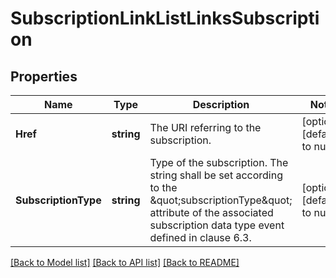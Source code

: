 # SubscriptionLinkListLinksSubscription

## Properties
Name | Type | Description | Notes
------------ | ------------- | ------------- | -------------
**Href** | **string** | The URI referring to the subscription. | [optional] [default to null]
**SubscriptionType** | **string** | Type of the subscription. The string shall be set according to the \&quot;subscriptionType\&quot; attribute of the associated subscription data type event defined in clause 6.3. | [optional] [default to null]

[[Back to Model list]](../README.md#documentation-for-models) [[Back to API list]](../README.md#documentation-for-api-endpoints) [[Back to README]](../README.md)



